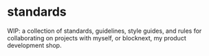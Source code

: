 # standards
WIP: a collection of standards, guidelines, style guides, and rules for collaborating on projects with myself, or blocknext, my product development shop. 
